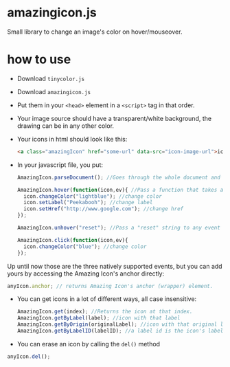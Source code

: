 # amazingicon.js
Small library to change an image's color on hover/mouseover.

# how to use

  - Download `tinycolor.js`
  - Download `amazingicon.js`
  - Put them in your `<head>` element in a `<script>` tag in that order.
  
  - Your image source should have a transparent/white background, the drawing can be in any other color.
  
  - Your icons in html should look like this:
  
    ```html
    <a class="amazingIcon" href="some-url" data-src="icon-image-url">icon-label</a>
    ```
  
  - In your javascript file, you put:
  
    ```javascript
    AmazingIcon.parseDocument(); //Goes through the whole document and converts anchors with the amazingIcon class to amazingIcons.
    
    AmazingIcon.hover(function(icon,ev){ //Pass a function that takes an AmazingIcon and an Event as parameters.
      icon.changeColor("lightblue"); //change color
      icon.setLabel("Peekabooh"); //change label
      icon.setHref("http://www.google.com"); //change href
    });
    
    AmazingIcon.unhover("reset"); //Pass a "reset" string to any event reset the icon's attributes to the originals.
    
    AmazingIcon.click(function(icon,ev){
      icon.changeColor("blue"); //change color
    });
    
    ```
  
  Up until now those are the three natively supported events, but you can add yours by accessing the Amazing Icon's anchor directly:
  
  ```javascript
  anyIcon.anchor; // returns Amazing Icon's anchor (wrapper) element.
  ```

  - You can get icons in a lot of different ways, all case insensitive:
  
    ```javascript
    AmazingIcon.get(index); //Returns the icon at that index.
    AmazingIcon.getByLabel(label); //icon with that label
    AmazingIcon.getByOrigin(originalLabel); //icon with that original label(label stablished in the html)
    AmazingIcon.getByLabelID(labelID); //a label id is the icon's label stripped of spaces.
    ```
  - You can erase an icon by calling the `del()` method

  ```javascript
  anyIcon.del();
  ```
